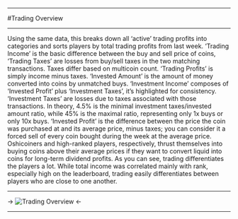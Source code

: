 ***
#Trading Overview
***
Using the same data, this breaks down all ‘active’ trading profits into categories and sorts players by total trading profits from last week.
‘Trading Income’ is the basic difference between the buy and sell price of coins, ‘Trading Taxes’ are losses from buy/sell taxes in the two matching transactions. Taxes differ based on multicoin count. ‘Trading Profits’ is simply income minus taxes.
‘Invested Amount’ is the amount of money converted into coins by unmatched buys. ‘Investment Income’ composes of ‘Invested Profit’ plus ‘Investment Taxes’, it’s highlighted for consistency. ‘Investment Taxes’ are losses due to taxes associated with those transactions. In theory, 4.5% is the minimal investment taxes/invested amount ratio, while 45% is the maximal ratio, representing only 1x buys or only 10x buys. ‘Invested Profit’ is the difference between the price the coin was purchased at and its average price, minus taxes; you can consider it a forced sell of every coin bought during the week at the average price. Oshicoiners and high-ranked players, respectively, thrust themselves into buying coins above their average prices if they want to convert liquid into coins for long-term dividend profits.
As you can see, trading differentiates the players a lot. While total income was correlated mainly with rank, especially high on the leaderboard, trading easily differentiates between players who are close to one another.
***

-> ![Trading Overview](https://files.catbox.moe/0gn2he.png) <-

***
